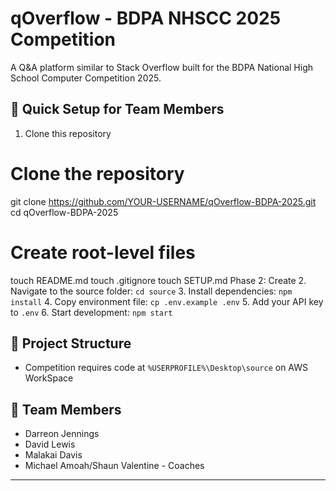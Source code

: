 # qOverflow - BDPA NHSCC 2025 Competition

A Q&A platform similar to Stack Overflow built for the BDPA National High School Computer Competition 2025.

## 🚀 Quick Setup for Team Members

1. Clone this repository
# Clone the repository
git clone https://github.com/YOUR-USERNAME/qOverflow-BDPA-2025.git
cd qOverflow-BDPA-2025

# Create root-level files
touch README.md
touch .gitignore
touch SETUP.md
Phase 2: Create 
2. Navigate to the source folder: `cd source`
3. Install dependencies: `npm install`
4. Copy environment file: `cp .env.example .env`
5. Add your API key to `.env`
6. Start development: `npm start`

## 📁 Project Structure
- Competition requires code at `%USERPROFILE%\Desktop\source` on AWS WorkSpace

## 👥 Team Members

- Darreon Jennings
- David Lewis
- Malakai Davis
- Michael Amoah/Shaun Valentine - Coaches

---
